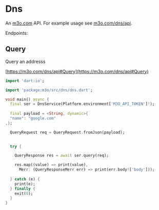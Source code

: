 # Dns

An [m3o.com](https://m3o.com) API. For example usage see [m3o.com/dns/api](https://m3o.com/dns/api).

Endpoints:

## Query

Query an addresss


[https://m3o.com/dns/api#Query](https://m3o.com/dns/api#Query)

```dart
import 'dart:io';

import 'package:m3o/src/dns/dns.dart';

void main() async {
  final ser = DnsService(Platform.environment['M3O_API_TOKEN']!);
 
  final payload = <String, dynamic>{
  "name": "google.com"
,};

  QueryRequest req = QueryRequest.fromJson(payload);

  
  try {

	QueryResponse res = await ser.query(req);

    res.map((value) => print(value),
	  Merr: (QueryResponseMerr err) => print(err.body!['body']));	
  
  } catch (e) {
    print(e);
  } finally {
    exit(0);
  }
}
```
